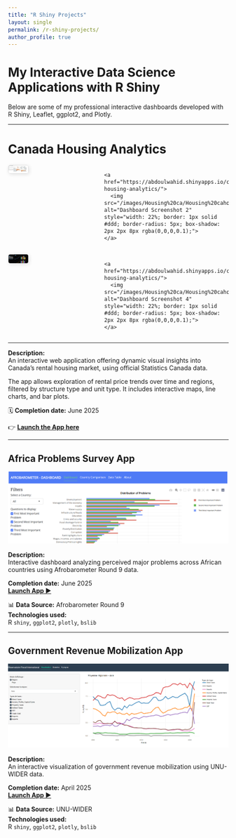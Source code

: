 ```yaml
---
title: "R Shiny Projects"
layout: single
permalink: /r-shiny-projects/
author_profile: true
---
```


# My Interactive Data Science Applications with R Shiny

Below are some of my professional interactive dashboards developed with R Shiny, Leaflet, ggplot2, and Plotly.

---
# Canada Housing Analytics

<div style="display: flex; flex-direction: column; align-items: center; gap: 15px;">

  <div style="display: flex; justify-content: center; gap: 15px;">
    <a href="https://abdoulwahid.shinyapps.io/canada-housing-analytics/">
      <img src="/images/Housing%20ca/Housing%20cahousingcadash1.png" alt="Dashboard Screenshot 1" style="width: 22%; border: 1px solid #ddd; border-radius: 5px; box-shadow: 2px 2px 8px rgba(0,0,0,0.1);">
    </a>

    <a href="https://abdoulwahid.shinyapps.io/canada-housing-analytics/">
      <img src="/images/Housing%20ca/Housing%20cahousingcadash2.png" alt="Dashboard Screenshot 2" style="width: 22%; border: 1px solid #ddd; border-radius: 5px; box-shadow: 2px 2px 8px rgba(0,0,0,0.1);">
    </a>
  </div>

  <div style="display: flex; justify-content: center; gap: 15px;">
    <a href="https://abdoulwahid.shinyapps.io/canada-housing-analytics/">
      <img src="/images/Housing%20ca/Housing%20cahousingcadash3.png" alt="Dashboard Screenshot 3" style="width: 22%; border: 1px solid #ddd; border-radius: 5px; box-shadow: 2px 2px 8px rgba(0,0,0,0.1);">
    </a>

    <a href="https://abdoulwahid.shinyapps.io/canada-housing-analytics/">
      <img src="/images/Housing%20ca/Housing%20cahousingcadash4.png" alt="Dashboard Screenshot 4" style="width: 22%; border: 1px solid #ddd; border-radius: 5px; box-shadow: 2px 2px 8px rgba(0,0,0,0.1);">
    </a>
  </div>

</div>

---

**Description:**  
An interactive web application offering dynamic visual insights into Canada’s rental housing market, using official Statistics Canada data.

The app allows exploration of rental price trends over time and regions, filtered by structure type and unit type. It includes interactive maps, line charts, and bar plots.

🗓 **Completion date:** June 2025

👉 **[Launch the App here](https://abdoulwahid.shinyapps.io/canada-housing-analytics/)**


---

## Africa Problems Survey App

[![Africa Problems Survey App](/images/afro%20barometer/africa_problems.png)](https://abdoulwahid.shinyapps.io/africa-problems-survey/)

**Description:**  
Interactive dashboard analyzing perceived major problems across African countries using Afrobarometer Round 9 data.

**Completion date:** June 2025  
**[Launch App ▶](https://abdoulwahid.shinyapps.io/africa-problems-survey/)**

📊 **Data Source:** Afrobarometer Round 9  
**Technologies used:**  
R `shiny`, `ggplot2`, `plotly`, `bslib`

---

## Government Revenue Mobilization App

[![Government Revenue Shiny App](/images/Governement%20revenue%20source/R%20shinny%20web%20app%20screen%20shot.png)](https://abdoulwahid.shinyapps.io/taxdata/)

**Description:**  
An interactive visualization of government revenue mobilization using UNU-WIDER data.

**Completion date:** April 2025  
**[Launch App ▶](https://abdoulwahid.shinyapps.io/taxdata/)**

📊 **Data Source:** UNU-WIDER  
**Technologies used:**  
R `shiny`, `ggplot2`, `plotly`, `bslib`
